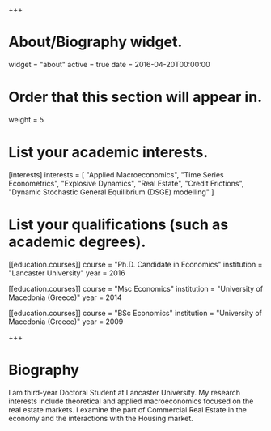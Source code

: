 +++
# About/Biography widget.
widget = "about"
active = true
date = 2016-04-20T00:00:00

# Order that this section will appear in.
weight = 5

# List your academic interests.
[interests]
  interests = [
    "Applied Macroeconomics",
    "Time Series Econometrics",
    "Explosive Dynamics",
    "Real Estate",
    "Credit Frictions",
    "Dynamic Stochastic General Equilibrium (DSGE) modelling"
  ]

# List your qualifications (such as academic degrees).

[[education.courses]]
  course = "Ph.D. Candidate in Economics"
  institution = "Lancaster University"
  year = 2016

[[education.courses]]
  course = "Msc Economics"
  institution = "University of Macedonia (Greece)"
  year = 2014

[[education.courses]]
  course = "BSc Economics"
  institution = "University of Macedonia (Greece)"
  year = 2009
 
+++

# Biography

I am third-year Doctoral Student at Lancaster University. My research interests include theoretical and applied macroeconomics focused on the real estate markets. I examine the part of Commercial Real Estate in the economy and the interactions with the Housing market.